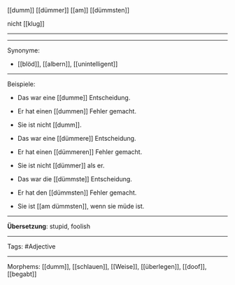 [[dumm]]
[[dümmer]]
[[am]] [[dümmsten]]

nicht [[klug]]

---

---

Synonyme:
- [[blöd]], [[albern]], [[unintelligent]]

---
Beispiele:

- Das war eine [[dumme]] Entscheidung.
- Er hat einen [[dummen]] Fehler gemacht.
- Sie ist nicht [[dumm]].

- Das war eine [[dümmere]] Entscheidung.
- Er hat einen [[dümmeren]] Fehler gemacht.
- Sie ist nicht [[dümmer]] als er.

- Das war die [[dümmste]] Entscheidung.
- Er hat den [[dümmsten]] Fehler gemacht.
- Sie ist [[am dümmsten]], wenn sie müde ist.

---
**Übersetzung**:
stupid, foolish

---

Tags: 
#Adjective

---
Morphems:
[[dumm]], [[schlauen]], [[Weise]], [[überlegen]], [[doof]], [[begabt]]